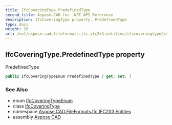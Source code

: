 ```yaml
---
title: IfcCoveringType.PredefinedType
second_title: Aspose.CAD for .NET API Reference
description: IfcCoveringType property. PredefinedType
type: docs
weight: 20
url: /net/aspose.cad.fileformats.ifc.ifc2x3.entities/ifccoveringtype/predefinedtype/
---
```

## IfcCoveringType.PredefinedType property

PredefinedType

```csharp
public IfcCoveringTypeEnum PredefinedType { get; set; }
```

### See Also

* enum [IfcCoveringTypeEnum](../../../aspose.cad.fileformats.ifc.ifc2x3.types/ifccoveringtypeenum/)
* class [IfcCoveringType](../)
* namespace [Aspose.CAD.FileFormats.Ifc.IFC2X3.Entities](../../ifccoveringtype/)
* assembly [Aspose.CAD](../../../)


